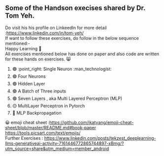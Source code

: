 ## Some of the Handson execises shared by Dr. Tom Yeh.
Do visit his his profile on LinkeedIn for more detail :https://www.linkedin.com/in/tom-yeh/ <br>
If want to follow these exercises, do follow in the below sequence mentioned:- <br> Happy Learning 🤖 <br>
All exercises mentioned below has done on paper and also code are written for these hands on exercises. 😸
 <ol start="1">
  <li> 🟢 :point_right:  Single Neuron :man_technologist:</li>
  <li> 🟢 Four Neurons</li>
  <li> 🟢 Hidden Layer</li>
  <li> 🟢 A Batch of Three inputs</li>
  <li> 🟢 Seven Layers , aka Multi Layered Perceptron  (MLP) </li>
  <li> 🟡 MultiLayer Perceptron in Pytorch </li>
  <li> 🔴 MLP Backpropagation </li>
</ol> 



:grinning: emoji cheat sheet :https://github.com/ikatyang/emoji-cheat-sheet/blob/master/README.md#book-paper <br> https://tools.picsart.com/text/emojis/ <br>
Further Exercises : https://www.linkedin.com/posts/tekzest_deeplearning-llms-generativeai-activity-7161446772865744897-xBmg/?utm_source=share&utm_medium=member_android
